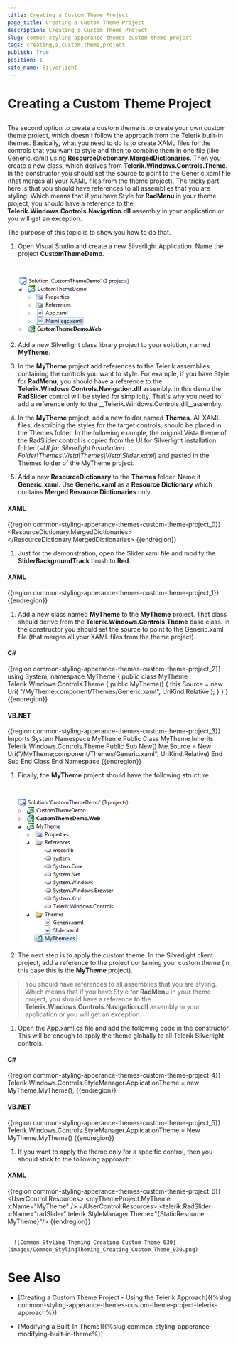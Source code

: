 ```yaml
---
title: Creating a Custom Theme Project
page_title: Creating a Custom Theme Project
description: Creating a Custom Theme Project
slug: common-styling-apperance-themes-custom-theme-project
tags: creating,a,custom,theme,project
publish: True
position: 1
site_name: Silverlight
---
```


# Creating a Custom Theme Project



## 

The second option to create a custom theme is to create your own custom theme project, which doesn't follow the approach from the Telerik built-in themes. Basically, what you need to do is to create XAML files for the controls that you want to style and then to combine them in one file (like Generic.xaml) using __ResourceDictionary.MergedDictionaries__. Then you create a new class, which derives from __Telerik.Windows.Controls.Theme__. In the constructor you should set the source to point to the Generic.xaml file (that merges all your XAML files from the theme project). The tricky part here is that you should have references to all assemblies that you are styling. Which means that if you have Style for __RadMenu__ in your theme project, you should have a reference to the __Telerik.Windows.Controls.Navigation.dll__ assembly in your application or you will get an exception.

The purpose of this topic is to show you how to do that.

1. Open Visual Studio and create a new Silverlight Application. Name the project __CustomThemeDemo__.



         
      ![Common Styling Theming Creating Custom Theme 010](images/Common_StylingTheming_Creating_Custom_Theme_010.png)

1. Add a new Silverlight class library project to your solution, named __MyTheme__.

1. In the __MyTheme__ project add references to the Telerik assemblies containing the controls you want to style. For example, if you have Style for __RadMenu__, you should have a reference to the __Telerik.Windows.Controls.Navigation.dll__ assembly. In this demo the __RadSlider__ control will be styled for simplicity. That's why you need to add a reference only to the __Telerik.Windows.Controls.dll__assembly.

1. In the __MyTheme__ project, add a new folder named __Themes__. All XAML files, describing the styles for the target controls, should be placed in the Themes folder. In the following example, the original Vista theme of the RadSlider control is copied from the UI for Silverlight installation folder (~*UI for Silverlight Installation Folder\Themes\Vista\Themes\Vista\Slider.xaml*) and pasted in the Themes folder of the MyTheme project.

1. Add a new __ResourceDictionary__ to the __Themes__ folder. Name it __Generic.xaml__. Use __Generic.xaml__ as a __Resource Dictionary__ which contains __Merged Resource Dictionaries__ only.


#### __XAML__

{{region common-styling-apperance-themes-custom-theme-project_0}}
	<ResourceDictionary
	    xmlns="http://schemas.microsoft.com/winfx/2006/xaml/presentation" 
	    xmlns:x="http://schemas.microsoft.com/winfx/2006/xaml">
	    <ResourceDictionary.MergedDictionaries>
	        <ResourceDictionary Source="/MyTheme;component/Themes/Slider.xaml" />
	    </ResourceDictionary.MergedDictionaries>
	</ResourceDictionary>
	{{endregion}}



1. Just for the demonstration, open the Slider.xaml file and modify the __SliderBackgroundTrack__ brush to __Red__.


#### __XAML__

{{region common-styling-apperance-themes-custom-theme-project_1}}
	<SolidColorBrush x:Key="SliderBackgroundTrack" Color="Red" />
	{{endregion}}



1. Add a new class named __MyTheme__ to the __MyTheme__ project. That class should derive from the __Telerik.Windows.Controls.Theme__ base class. In the constructor you should set the source to point to the Generic.xaml file (that merges all your XAML files from the theme project).


#### __C#__

{{region common-styling-apperance-themes-custom-theme-project_2}}
	using System;
	namespace MyTheme
	{
	    public class MyTheme : Telerik.Windows.Controls.Theme
	    {
	        public MyTheme()
	        {
	            this.Source = new Uri( "/MyTheme;component/Themes/Generic.xaml", UriKind.Relative );
	        }
	    }
	}
	{{endregion}}



#### __VB.NET__

{{region common-styling-apperance-themes-custom-theme-project_3}}
	Imports System
	Namespace MyTheme
	 Public Class MyTheme
	  Inherits Telerik.Windows.Controls.Theme
	  Public Sub New()
	   Me.Source = New Uri("/MyTheme;component/Themes/Generic.xaml", UriKind.Relative)
	  End Sub
	 End Class
	End Namespace
	{{endregion}}



1. Finally, the __MyTheme__ project should have the following structure.



         
      ![Common Styling Theming Creating Custom Theme 020](images/Common_StylingTheming_Creating_Custom_Theme_020.png)

1. The next step is to apply the custom theme. In the Silverlight client project, add a reference to the project containing your custom theme (in this case this is the __MyTheme__ project). 


>You should have references to all assemblies that you are styling. Which means that if you have Style for __RadMenu__ in your theme project, you should have a reference to the __Telerik.Windows.Controls.Navigation.dll__ assembly in your application or you will get an exception.

1. Open the App.xaml.cs file and add the following code in the constructor. This will be enough to apply the theme globally to all Telerik Silverlight controls.


#### __C#__

{{region common-styling-apperance-themes-custom-theme-project_4}}
	Telerik.Windows.Controls.StyleManager.ApplicationTheme = new MyTheme.MyTheme();
	{{endregion}}



#### __VB.NET__

{{region common-styling-apperance-themes-custom-theme-project_5}}
	Telerik.Windows.Controls.StyleManager.ApplicationTheme = New MyTheme.MyTheme()
	{{endregion}}



1. If you want to apply the theme only for a specific control, then you should stick to the following approach:


#### __XAML__

{{region common-styling-apperance-themes-custom-theme-project_6}}
	<UserControl.Resources>
	    <myThemeProject:MyTheme x:Name="MyTheme" />
	</UserControl.Resources>
	<Grid x:Name="LayoutRoot"
	        Background="White" Margin="50">
	    <telerik:RadSlider x:Name="radSlider"
	                        telerik:StyleManager.Theme="{StaticResource MyTheme}"/>
	</Grid>
	{{endregion}}




         
      ![Common Styling Theming Creating Custom Theme 030](images/Common_StylingTheming_Creating_Custom_Theme_030.png)

# See Also

 * [Creating a Custom Theme Project - Using the Telerik Approach]({%slug common-styling-apperance-themes-custom-theme-project-telerik-approach%})

 * [Modifying a Built-In Theme]({%slug common-styling-apperance-modifying-built-in-theme%})
